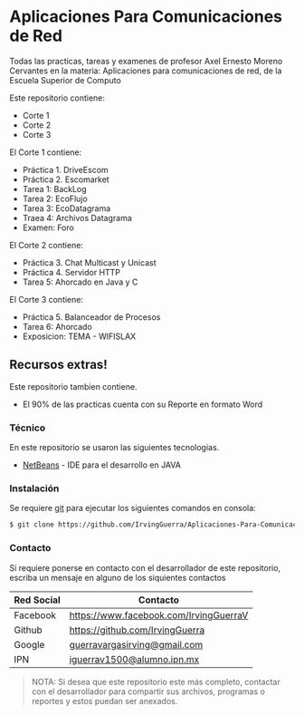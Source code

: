 # Aplicaciones Para Comunicaciones de Red

Todas las practicas, tareas y examenes de profesor Axel Ernesto Moreno Cervantes en la materia: Aplicaciones para comunicaciones de red, de la Escuela Superior de Computo

Este repositorio contiene: 
  - Corte 1
  - Corte 2
  - Corte 3
  
El Corte 1 contiene:
  - Práctica 1. DriveEscom
  - Práctica 2. Escomarket
  - Tarea 1: BackLog
  - Tarea 2: EcoFlujo
  - Tarea 3: EcoDatagrama
  - Traea 4: Archivos Datagrama
  - Examen: Foro
  
El Corte 2 contiene:
  - Práctica 3. Chat Multicast y Unicast
  - Práctica 4. Servidor HTTP
  - Tarea 5: Ahorcado en Java y C

El Corte 3 contiene:
  - Práctica 5. Balanceador de Procesos
  - Tarea 6: Ahorcado
  - Exposicion: TEMA - WIFISLAX

## Recursos extras!

Este repositorio tambien contiene.

  - El 90% de las practicas cuenta con su Reporte en formato Word

### Técnico

En este repositorio se usaron las siguientes tecnologias.

* [NetBeans](https://netbeans.org/downloads/8.0.2/) - IDE para el desarrollo en JAVA

### Instalación

Se requiere [git](https://git-scm.com/) para ejecutar los siguientes comandos en consola:

```sh
$ git clone https://github.com/IrvingGuerra/Aplicaciones-Para-Comunicaciones-de-Red
```

### Contacto

Si requiere ponerse en contacto con el desarrollador de este repositorio, escriba un mensaje en alguno de los siquientes contactos

| Red Social | Contacto |
| ------ | ------ |
| Facebook | https://www.facebook.com/IrvingGuerraV|
| Github | https://github.com/IrvingGuerra |
| Google | guerravargasirving@gmail.com |
| IPN | iguerrav1500@alumno.ipn.mx |

 > NOTA: Si desea que este repositorio este más completo, contactar con el desarrollador para compartir sus archivos, programas o reportes y estos puedan ser anexados.
